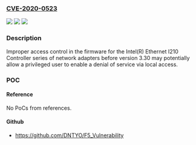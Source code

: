### [CVE-2020-0523](https://cve.mitre.org/cgi-bin/cvename.cgi?name=CVE-2020-0523)
![](https://img.shields.io/static/v1?label=Product&message=Intel(R)%20Ethernet%20I210%20Controller%20series%20of%20network%20adapters&color=blue)
![](https://img.shields.io/static/v1?label=Version&message=n%2Fa&color=blue)
![](https://img.shields.io/static/v1?label=Vulnerability&message=denial%20of%20service&color=brighgreen)

### Description

Improper access control in the firmware for the Intel(R) Ethernet I210 Controller series of network adapters before version 3.30 may potentially allow a privileged user to enable a denial of service via local access.

### POC

#### Reference
No PoCs from references.

#### Github
- https://github.com/DNTYO/F5_Vulnerability

